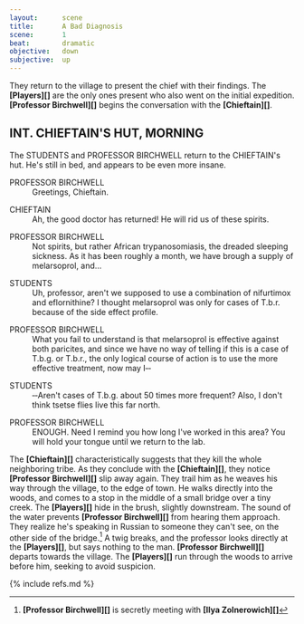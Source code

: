 ```yaml
---
layout:      scene
title:       A Bad Diagnosis
scene:       1
beat:        dramatic
objective:   down
subjective:  up
---
```



They return to the village to present the chief with their findings.
The **[Players][]** are the only ones present who also went on the initial expedition.
**[Professor Birchwell][]** begins the conversation with the **[Chieftain][]**.

<div class="screenplay">
<div class="page-break"></div>

<h2 class="full-slugline">INT. CHIEFTAIN'S HUT, MORNING</h2>

<p class="action">The STUDENTS and PROFESSOR BIRCHWELL return to the CHIEFTAIN's hut.
He's still in bed, and appears to be even more insane.</p>

<dl>
<dt class="character">PROFESSOR BIRCHWELL</dt>
<dd class="dialogue">Greetings, Chieftain.</dd>
</dl>

<dl>
<dt class="character">CHIEFTAIN</dt>
<dd class="dialogue">Ah, the good doctor has returned!
He will rid us of these spirits.</dd>
</dl>

<dl>
<dt class="character">PROFESSOR BIRCHWELL</dt>
<dd class="dialogue">Not spirits, but rather African trypanosomiasis,
the dreaded sleeping sickness.
As it has been roughly a month,
we have brough a supply of melarsoprol, and...</dd>
</dl>

<dl>
<dt class="character">STUDENTS</dt>
<dd class="dialogue">Uh, professor, aren't we supposed to use a combination of nifurtimox and eflornithine?
I thought melarsoprol was only for cases of T.b.r. because of the side effect profile.</dd>
</dl>

<dl>
<dt class="character">PROFESSOR BIRCHWELL</dt>
<dd class="dialogue">What you fail to understand is that melarsoprol is effective against both paricites,
and since we have no way of telling if this is a case of T.b.g. or T.b.r.,
the only logical course of action is to use the more effective treatment, now may I&#8209;&#8209;</dd>
</dl>

<dl>
<dt class="character">STUDENTS</dt>
<dd class="dialogue">&#8209;&#8209;Aren't cases of T.b.g. about 50 times more frequent?
Also, I don't think tsetse flies live this far north.</dd>
</dl>

<dl>
<dt class="character">PROFESSOR BIRCHWELL</dt>
<dd class="dialogue">ENOUGH. Need I remind you how long I've worked in this area?
You will hold your tongue until we return to the lab.</dd>
</dl>
</div>

[#]: # (contest findings => MEDICINE > 2)
[#]: # (argue => MEDICINE > 3)

The **[Chieftain][]** characteristically suggests that they kill the whole neighboring tribe.
As they conclude with the **[Chieftain][]**, they notice **[Professor Birchwell][]** slip away again.
They trail him as he weaves his way through the village, to the edge of town.
He walks directly into the woods, and comes to a stop in the middle of a small bridge over a tiny creek.
The **[Players][]** hide in the brush, slightly downstream.
The sound of the water prevents **[Professor Birchwell][]** from hearing them approach.
They realize he's speaking in Russian to someone they can't see, on the other side of the bridge.[^2]
A twig breaks, and the professor looks directly at the **[Players][]**, but says nothing to the man.
**[Professor Birchwell][]** departs towards the village.
The **[Players][]** run through the woods to arrive before him, seeking to avoid suspicion.


[^0]: Educated players and medical professionals will notice this diagnosis to be objectively false.
[^1]: The professor will try to confuse them with more medical knowledge, or cast doubt on them.
[^2]: **[Professor Birchwell][]** is secretly meeting with **[Ilya Zolnerowich][]**

{% include refs.md %}











